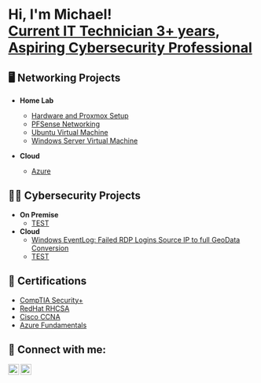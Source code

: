 <h1>Hi, I'm Michael!<br/><a href="https://www.linkedin.com/in/MichaelChua23">Current IT Technician 3+ years</a>, <a href="https://github.com/ChuaMichael/ChuaMichael">Aspiring Cybersecurity Professional</a></h1>

<h2>🖥 Networking Projects</h2>

- <b>Home Lab</b>
  - [Hardware and Proxmox Setup](https://github.com/ChuaMichael/HomeLab?tab=readme-ov-file#description)
  - [PFSense Networking](https://github.com/ChuaMichael/HomeLab/blob/main/README.md#pfsense-networking)
  - [Ubuntu Virtual Machine](https://github.com/ChuaMichael/HomeLab/blob/main/README.md#ubuntu-virtual-machine)
  - [Windows Server Virtual Machine](https://github.com/ChuaMichael/HomeLab/blob/main/README.md#windows-server-virtual-machine)
  
- <b>Cloud</b>
  - [Azure](https://github.com/ChuaMichael)

  
<h2>👨‍💻 Cybersecurity Projects</h2>

- <b>On Premise</b>
  - [TEST](https://github.com/ChuaMichael)
- <b>Cloud</b>
  - [Windows EventLog: Failed RDP Logins Source IP to full GeoData Conversion](https://github.com/joshmadakor1/Sentinel-Lab)
  - [TEST](https://github.com/ChuaMichael)

<h2>📃 Certifications</h2>

- [CompTIA Security+](https://www.credly.com/badges/5d25388c-3270-4e7e-bbb5-283981f47b9d/public_url)
- [RedHat RHCSA](https://www.credly.com/badges/041e3e8e-7a39-481d-a0f1-fb02ee1b0673)
- [Cisco CCNA](https://www.credly.com/badges/061c237e-d2f1-46f1-8990-94cb72270798)
- [Azure Fundamentals](https://www.credly.com/badges/6d8b553b-6da0-4c06-9a6b-97f89dcf2433/public_url)


<h2> 🤳 Connect with me:</h2>

[<img align="left" alt="JoshMadakor | LinkedIn" width="22px" src="https://cdn.jsdelivr.net/npm/simple-icons@v3/icons/linkedin.svg" />][linkedin]
[<img align="left" alt="JoshMadakor | Instagram" width="22px" src="https://cdn.jsdelivr.net/npm/simple-icons@v3/icons/instagram.svg" />][instagram]

[instagram]: https://www.instagram.com/
[linkedin]: https://linkedin.com/in/MichaelChua23

<!--
**ChuaMichael/ChuaMichael** is a ✨ _special_ ✨ repository because its `README.md` (this file) appears on your GitHub profile.

Here are some ideas to get you started:

- 🔭 I’m currently working on ...
- 🌱 I’m currently learning ...
- 👯 I’m looking to collaborate on ...
- 🤔 I’m looking for help with ...
- 💬 Ask me about ...
- 📫 How to reach me: ...
- 😄 Pronouns: ...
- ⚡ Fun fact: ...
-->

